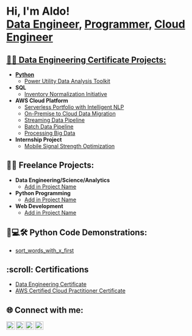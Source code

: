 <h1>Hi, I'm Aldo! <br/><a href="https://www.linkedin.com/in/aldo-sauls-as/">Data Engineer</a>, <a href="https://www.linkedin.com/in/aldo-sauls-as/">Programmer</a>, <a href="https://github.com/joshmadakor1">Cloud Engineer</h1>

<h2>👨‍💻 Data Engineering Certificate Projects:</h2>

- <b>Python</b>
  - [Power Utility Data Analysis Toolkit](https://github.com/aldoAnthony/Power-Utility-Data-Analysis-Toolkit)
- <b>SQL</b>
  - [Inventory Normalization Initiative](https://github.com/aldoAnthony/Inventory-Normalization-Initiative) 
- <b>AWS Cloud Platform</b>
  - [Serverless Portfolio with Intelligent NLP](https://github.com/joshmadakor1/Sentinel-Lab)
  - [On-Premise to Cloud Data Migration](https://github.com/joshmadakor1/Jwipe.PowerShell)
  - [Streaming Data Pipeline](https://github.com/joshmadakor1/AD_PS)
  - [Batch Data Pipeline](https://github.com/joshmadakor1/PowerShell-Integrity-FIM)
  - [Processing Big Data](https://github.com/joshmadakor1/PowerShell-Integrity-FIM)
- <b>Internship Project</b>
  - [Mobile Signal Strength Optimization](https://github.com/joshmadakor1/EncrypterPOC) 
 
<h2>👨‍💻 Freelance Projects:</h2>

- <b>Data Engineering/Science/Analytics</b>
  - [Add in Project Name](https://github.com/joshmadakor1/PowerShell-Integrity-FIM)
- <b>Python Programming</b>
  - [Add in Project Name](https://github.com/joshmadakor1/PowerShell-Integrity-FIM)
- <b>Web Development</b>
  - [Add in Project Name](https://github.com/joshmadakor1/PowerShell-Integrity-FIM)
 
<h2>🐍💻🛠️ Python Code Demonstrations:</h2>

- [sort_words_with_x_first](https://github.com/joshmadakor1/Sentinel-Lab)


<h2>:scroll: Certifications</h2>

- [Data Engineering Certificate](https://www.youtube.com/watch?v=a83ASGn_V_s)
- [AWS Certified Cloud Practitioner Certificate](https://www.youtube.com/watch?v=uHy3oM7NnoU)

<h2> 🌐 Connect with me:</h2>

[<img align="left" alt="JoshMadakor | YouTube" width="22px" src="https://cdn.jsdelivr.net/npm/simple-icons@v3/icons/youtube.svg" />][youtube]
[<img align="left" alt="JoshMadakor | Twitter" width="22px" src="https://cdn.jsdelivr.net/npm/simple-icons@v3/icons/twitter.svg" />][twitter]
[<img align="left" alt="JoshMadakor | LinkedIn" width="22px" src="https://cdn.jsdelivr.net/npm/simple-icons@v3/icons/linkedin.svg" />][linkedin]
[<img align="left" alt="JoshMadakor | Instagram" width="22px" src="https://cdn.jsdelivr.net/npm/simple-icons@v3/icons/instagram.svg" />][instagram]

[twitter]: https://twitter.com/joshmadakor
[youtube]: https://www.youtube.com/c/joshmadakor
[instagram]: https://www.instagram.com/joshmadakor/
[linkedin]: https://linkedin.com/in/joshmadakor

<!--
**joshmadakor1/joshmadakor1** is a ✨ _special_ ✨ repository because its `README.md` (this file) appears on your GitHub profile.

Here are some ideas to get you started:

- 🔭 I’m currently working on ...
- 🌱 I’m currently learning ...
- 👯 I’m looking to collaborate on ...
- 🤔 I’m looking for help with ...
- 💬 Ask me about ...
- 📫 How to reach me: ...
- 😄 Pronouns: ...
- ⚡ Fun fact: ...
-->
